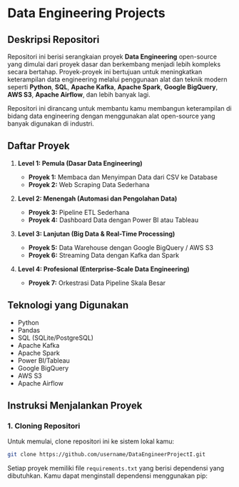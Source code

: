 # Data Engineering Projects

## Deskripsi Repositori
Repositori ini berisi serangkaian proyek **Data Engineering** open-source yang dimulai dari proyek dasar dan berkembang menjadi lebih kompleks secara bertahap. Proyek-proyek ini bertujuan untuk meningkatkan keterampilan data engineering melalui penggunaan alat dan teknik modern seperti **Python**, **SQL**, **Apache Kafka**, **Apache Spark**, **Google BigQuery**, **AWS S3**, **Apache Airflow**, dan lebih banyak lagi.

Repositori ini dirancang untuk membantu kamu membangun keterampilan di bidang data engineering dengan menggunakan alat open-source yang banyak digunakan di industri.

## Daftar Proyek

1. **Level 1: Pemula (Dasar Data Engineering)**  
   - **Proyek 1:** Membaca dan Menyimpan Data dari CSV ke Database  
   - **Proyek 2:** Web Scraping Data Sederhana  
   
2. **Level 2: Menengah (Automasi dan Pengolahan Data)**  
   - **Proyek 3:** Pipeline ETL Sederhana  
   - **Proyek 4:** Dashboard Data dengan Power BI atau Tableau  
   
3. **Level 3: Lanjutan (Big Data & Real-Time Processing)**  
   - **Proyek 5:** Data Warehouse dengan Google BigQuery / AWS S3  
   - **Proyek 6:** Streaming Data dengan Kafka dan Spark  
   
4. **Level 4: Profesional (Enterprise-Scale Data Engineering)**  
   - **Proyek 7:** Orkestrasi Data Pipeline Skala Besar  

## Teknologi yang Digunakan
- Python
- Pandas
- SQL (SQLite/PostgreSQL)
- Apache Kafka
- Apache Spark
- Power BI/Tableau
- Google BigQuery
- AWS S3
- Apache Airflow

## Instruksi Menjalankan Proyek
### 1. **Cloning Repositori**
Untuk memulai, clone repositori ini ke sistem lokal kamu:
```bash
git clone https://github.com/username/DataEngineerProjectI.git
```
Setiap proyek memiliki file `requirements.txt` yang berisi dependensi yang dibutuhkan. Kamu dapat menginstall dependensi menggunakan pip:
